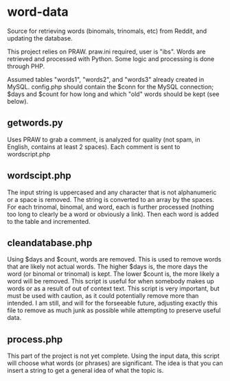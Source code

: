 # word-data
Source for retrieving words (binomals, trinomals, etc) from Reddit, and updating the database.

This project relies on PRAW. praw.ini required, user is "ibs".
Words are retrieved and processed with Python. Some logic and processing is done through PHP.

Assumed tables "words1", "words2", and "words3" already created in MySQL. 
config.php should contain the $conn for the MySQL connection; $days and $count for how long and which "old" words should be kept (see below).

## getwords.py
Uses PRAW to grab a comment, is analyzed for quality (not spam, in English, contains at least 2 spaces). Each comment is sent to wordscript.php

## wordscipt.php
The input string is uppercased and any character that is not alphanumeric or a space is removed. The string is converted to an array by the spaces.
For each trinomal, binomal, and word, each is further processed (nothing too long to clearly be a word or obviously a link). Then each word is added to the table and incremented.

## cleandatabase.php
Using $days and $count, words are removed. This is used to remove words that are likely not actual words.
The higher $days is, the more days the word (or binomal or trinomal) is kept.
The lower $count is, the more likely a word will be removed.
This script is useful for when somebody makes up words or as a result of out of context text. This script is very important, but must be used with caution, as it could potentially remove more than intended.
I am still, and will for the forseeable future, adjusting exactly this file to remove as much junk as possible while attempting to preserve useful data.

## process.php
This part of the project is not yet complete.
Using the input data, this script will choose what words (or phrases) are significant. The idea is that you can insert a string to get a general idea of what the topic is.
